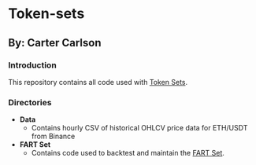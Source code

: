 # Token-sets
## By: Carter Carlson

### Introduction
This repository contains all code used with [Token Sets](https://tokensets.com).

### Directories
* __Data__
  * Contains hourly CSV of historical OHLCV price data for ETH/USDT from Binance
* __FART Set__
  * Contains code used to backtest and maintain the [FART Set](https://tokensets.com/set/fart-1).
